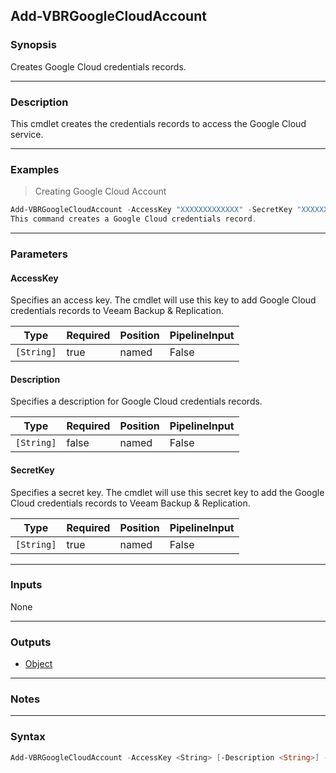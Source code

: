 Add-VBRGoogleCloudAccount
-------------------------

### Synopsis
Creates Google Cloud credentials records.

---

### Description

This cmdlet creates the credentials records to access the Google Cloud service.

---

### Examples
> Creating Google Cloud Account

```PowerShell
Add-VBRGoogleCloudAccount -AccessKey "XXXXXXXXXXXXX" -SecretKey "XXXXXXXXXXXX" -Description "Google Cloud Administrator"
This command creates a Google Cloud credentials record.
```

---

### Parameters
#### **AccessKey**
Specifies an access key. The cmdlet will use this key to add Google Cloud credentials records to Veeam Backup & Replication.

|Type      |Required|Position|PipelineInput|
|----------|--------|--------|-------------|
|`[String]`|true    |named   |False        |

#### **Description**
Specifies a description for Google Cloud credentials records.

|Type      |Required|Position|PipelineInput|
|----------|--------|--------|-------------|
|`[String]`|false   |named   |False        |

#### **SecretKey**
Specifies a secret key. The cmdlet will use this secret key to add the Google Cloud credentials records to Veeam Backup & Replication.

|Type      |Required|Position|PipelineInput|
|----------|--------|--------|-------------|
|`[String]`|true    |named   |False        |

---

### Inputs
None

---

### Outputs
* [Object](https://learn.microsoft.com/en-us/dotnet/api/System.Object)

---

### Notes

---

### Syntax
```PowerShell
Add-VBRGoogleCloudAccount -AccessKey <String> [-Description <String>] -SecretKey <String> [<CommonParameters>]
```
